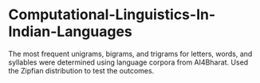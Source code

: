 # Computational-Linguistics-In-Indian-Languages
The most frequent unigrams, bigrams, and trigrams for letters, words, and syllables were determined using language corpora from AI4Bharat. Used the Zipfian distribution to test the outcomes.
